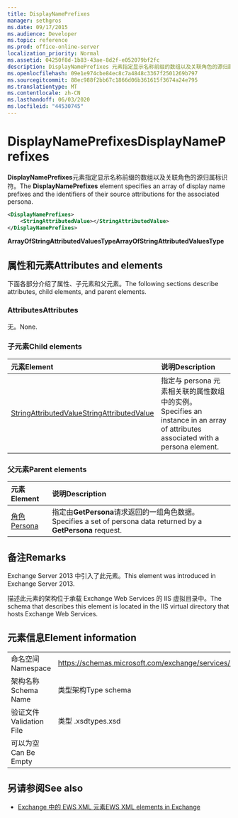 ```yaml
---
title: DisplayNamePrefixes
manager: sethgros
ms.date: 09/17/2015
ms.audience: Developer
ms.topic: reference
ms.prod: office-online-server
localization_priority: Normal
ms.assetid: 04250f8d-1b83-43ae-8d2f-e052079bf2fc
description: DisplayNamePrefixes 元素指定显示名称前缀的数组以及关联角色的源归属标识符。
ms.openlocfilehash: 09e1e974cbe84ec8c7a4848c3367f2501269b797
ms.sourcegitcommit: 88ec988f2bb67c1866d06b361615f3674a24e795
ms.translationtype: MT
ms.contentlocale: zh-CN
ms.lasthandoff: 06/03/2020
ms.locfileid: "44530745"
---
```

# <a name="displaynameprefixes"></a><span data-ttu-id="8f07a-103">DisplayNamePrefixes</span><span class="sxs-lookup"><span data-stu-id="8f07a-103">DisplayNamePrefixes</span></span>

<span data-ttu-id="8f07a-104">**DisplayNamePrefixes**元素指定显示名称前缀的数组以及关联角色的源归属标识符。</span><span class="sxs-lookup"><span data-stu-id="8f07a-104">The **DisplayNamePrefixes** element specifies an array of display name prefixes and the identifiers of their source attributions for the associated persona.</span></span> 
  
```xml
<DisplayNamePrefixes>
    <StringAttributedValue></StringAttributedValue>
</DisplayNamePrefixes>
```

 <span data-ttu-id="8f07a-105">**ArrayOfStringAttributedValuesType**</span><span class="sxs-lookup"><span data-stu-id="8f07a-105">**ArrayOfStringAttributedValuesType**</span></span>
## <a name="attributes-and-elements"></a><span data-ttu-id="8f07a-106">属性和元素</span><span class="sxs-lookup"><span data-stu-id="8f07a-106">Attributes and elements</span></span>

<span data-ttu-id="8f07a-107">下面各部分介绍了属性、子元素和父元素。</span><span class="sxs-lookup"><span data-stu-id="8f07a-107">The following sections describe attributes, child elements, and parent elements.</span></span>
  
### <a name="attributes"></a><span data-ttu-id="8f07a-108">Attributes</span><span class="sxs-lookup"><span data-stu-id="8f07a-108">Attributes</span></span>

<span data-ttu-id="8f07a-109">无。</span><span class="sxs-lookup"><span data-stu-id="8f07a-109">None.</span></span>
  
### <a name="child-elements"></a><span data-ttu-id="8f07a-110">子元素</span><span class="sxs-lookup"><span data-stu-id="8f07a-110">Child elements</span></span>

|<span data-ttu-id="8f07a-111">**元素**</span><span class="sxs-lookup"><span data-stu-id="8f07a-111">**Element**</span></span>|<span data-ttu-id="8f07a-112">**说明**</span><span class="sxs-lookup"><span data-stu-id="8f07a-112">**Description**</span></span>|
|:-----|:-----|
|[<span data-ttu-id="8f07a-113">StringAttributedValue</span><span class="sxs-lookup"><span data-stu-id="8f07a-113">StringAttributedValue</span></span>](stringattributedvalue.md) <br/> |<span data-ttu-id="8f07a-114">指定与 persona 元素相关联的属性数组中的实例。</span><span class="sxs-lookup"><span data-stu-id="8f07a-114">Specifies an instance in an array of attributes associated with a persona element.</span></span>  <br/> |
   
### <a name="parent-elements"></a><span data-ttu-id="8f07a-115">父元素</span><span class="sxs-lookup"><span data-stu-id="8f07a-115">Parent elements</span></span>

|<span data-ttu-id="8f07a-116">**元素**</span><span class="sxs-lookup"><span data-stu-id="8f07a-116">**Element**</span></span>|<span data-ttu-id="8f07a-117">**说明**</span><span class="sxs-lookup"><span data-stu-id="8f07a-117">**Description**</span></span>|
|:-----|:-----|
|[<span data-ttu-id="8f07a-118">角色</span><span class="sxs-lookup"><span data-stu-id="8f07a-118">Persona</span></span>](persona.md) <br/> |<span data-ttu-id="8f07a-119">指定由**GetPersona**请求返回的一组角色数据。</span><span class="sxs-lookup"><span data-stu-id="8f07a-119">Specifies a set of persona data returned by a **GetPersona** request.</span></span>  <br/> |
   
## <a name="remarks"></a><span data-ttu-id="8f07a-120">备注</span><span class="sxs-lookup"><span data-stu-id="8f07a-120">Remarks</span></span>

<span data-ttu-id="8f07a-121">Exchange Server 2013 中引入了此元素。</span><span class="sxs-lookup"><span data-stu-id="8f07a-121">This element was introduced in Exchange Server 2013.</span></span>
  
<span data-ttu-id="8f07a-122">描述此元素的架构位于承载 Exchange Web Services 的 IIS 虚拟目录中。</span><span class="sxs-lookup"><span data-stu-id="8f07a-122">The schema that describes this element is located in the IIS virtual directory that hosts Exchange Web Services.</span></span>
  
## <a name="element-information"></a><span data-ttu-id="8f07a-123">元素信息</span><span class="sxs-lookup"><span data-stu-id="8f07a-123">Element information</span></span>

|||
|:-----|:-----|
|<span data-ttu-id="8f07a-124">命名空间</span><span class="sxs-lookup"><span data-stu-id="8f07a-124">Namespace</span></span>  <br/> |https://schemas.microsoft.com/exchange/services/2006/types  <br/> |
|<span data-ttu-id="8f07a-125">架构名称</span><span class="sxs-lookup"><span data-stu-id="8f07a-125">Schema Name</span></span>  <br/> |<span data-ttu-id="8f07a-126">类型架构</span><span class="sxs-lookup"><span data-stu-id="8f07a-126">Type schema</span></span>  <br/> |
|<span data-ttu-id="8f07a-127">验证文件</span><span class="sxs-lookup"><span data-stu-id="8f07a-127">Validation File</span></span>  <br/> |<span data-ttu-id="8f07a-128">类型 .xsd</span><span class="sxs-lookup"><span data-stu-id="8f07a-128">types.xsd</span></span>  <br/> |
|<span data-ttu-id="8f07a-129">可以为空</span><span class="sxs-lookup"><span data-stu-id="8f07a-129">Can Be Empty</span></span>  <br/> ||
   
## <a name="see-also"></a><span data-ttu-id="8f07a-130">另请参阅</span><span class="sxs-lookup"><span data-stu-id="8f07a-130">See also</span></span>

- [<span data-ttu-id="8f07a-131">Exchange 中的 EWS XML 元素</span><span class="sxs-lookup"><span data-stu-id="8f07a-131">EWS XML elements in Exchange</span></span>](ews-xml-elements-in-exchange.md)

